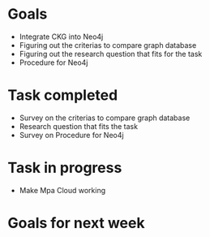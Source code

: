 # Goals
* Integrate CKG into Neo4j<br/>
* Figuring out the criterias to compare graph database <br/>
* Figuring out the research question that fits for the task<br/>
* Procedure for Neo4j<br/>

# Task completed
* Survey on the criterias to compare graph database
* Research question that fits the task
* Survey on Procedure for Neo4j



# Task in progress
* Make Mpa Cloud working


# Goals for next week
